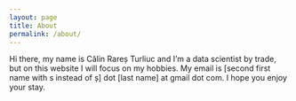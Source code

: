 ```yaml
---
layout: page
title: About
permalink: /about/
---
```


Hi there, my name is Călin Rareș Turliuc and I’m a data scientist by trade, but on this website I will focus on my hobbies. My email is [second first name with s instead of ș] dot [last name] at gmail dot com. I hope you enjoy your stay.
